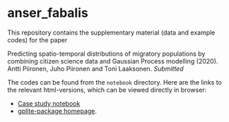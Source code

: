 # anser_fabalis

This repository contains the supplementary material (data and example codes) for the paper

Predicting spatio-temporal distributions of migratory populations by combining citizen science data and Gaussian Process modelling (2020). Antti Piironen, Juho Piironen and Toni Laaksonen. _Submitted_

The codes can be found from the `notebook` directory. Here are the links to the relevant html-versions, which can be viewed directly in browser:

* [Case study notebook](https://jpiironen.github.io/material/anser_fabalis/anser_fabalis.html)
* [gplite-package homepage](https://github.com/jpiironen/gplite).
